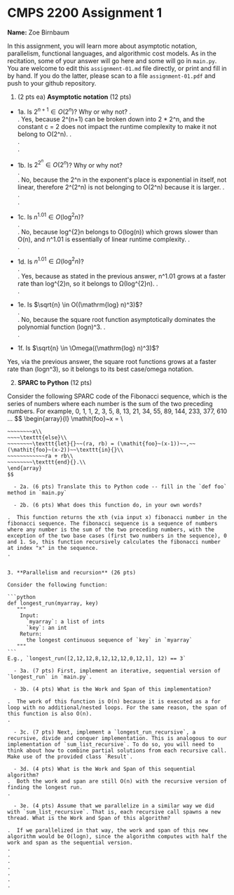 

# CMPS 2200 Assignment 1

**Name:** Zoe Birnbaum


In this assignment, you will learn more about asymptotic notation, parallelism, functional languages, and algorithmic cost models. As in the recitation, some of your answer will go here and some will go in `main.py`. You are welcome to edit this `assignment-01.md` file directly, or print and fill in by hand. If you do the latter, please scan to a file `assignment-01.pdf` and push to your github repository. 
  
  

1. (2 pts ea) **Asymptotic notation** (12 pts)

  - 1a. Is $2^{n+1} \in O(2^n)$? Why or why not? 
.  
.  Yes, because 2^(n+1) can be broken down into 2 * 2^n, and the constant c = 2 does not impact the runtime complexity to make it not belong to O(2^n). 
.  
.  
. 
  - 1b. Is $2^{2^n} \in O(2^n)$? Why or why not?     
.  
.  No, because the 2^n in the exponent's place is exponential in itself, not linear, therefore 2^(2^n) is not belonging to O(2^n) because it is larger.
.  
.  
.  
  - 1c. Is $n^{1.01} \in O(\mathrm{log}^2 n)$?    
.  
.  No, because log^{2}n belongs to O(log(n)) which grows slower than O(n), and n^1.01 is essentially of linear runtime complexity. 
.  
.  

  - 1d. Is $n^{1.01} \in \Omega(\mathrm{log}^2 n)$?  
.  
.  Yes, because as stated in the previous answer, n^1.01 grows at a faster rate than log^{2}n, so it belongs to Ω(log^{2}n).
.  
.  
  - 1e. Is $\sqrt{n} \in O((\mathrm{log} n)^3)$?  
.  
.  No, because the square root function asymptotically dominates the polynomial function (logn)^3.
.  
.  
  - 1f. Is $\sqrt{n} \in \Omega((\mathrm{log} n)^3)$?  

  Yes, via the previous answer, the square root functions grows at a faster rate than (logn^3), so it belongs to its best case/omega notation.


2. **SPARC to Python** (12 pts)

Consider the following SPARC code of the Fibonacci sequence, which is the series of numbers where each number is the sum of the two preceding numbers. For example, 0, 1, 1, 2, 3, 5, 8, 13, 21, 34, 55, 89, 144, 233, 377, 610 ... 
$$
\begin{array}{l}
\mathit{foo}~x =   \\
~~~~\texttt{if}{}~~x \le 1~~\texttt{then}{}\\
~~~~~~~~x\\   
~~~~\texttt{else}\\
~~~~~~~~\texttt{let}{}~~(ra, rb) = (\mathit{foo}~(x-1))~~,~~(\mathit{foo}~(x-2))~~\texttt{in}{}\\  
~~~~~~~~~~~~ra + rb\\  
~~~~~~~~\texttt{end}{}.\\
\end{array}
$$ 

  - 2a. (6 pts) Translate this to Python code -- fill in the `def foo` method in `main.py`  

  - 2b. (6 pts) What does this function do, in your own words?  

.  This function returns the xth (via input x) fibonacci number in the fibonacci sequence. The fibonacci sequence is a sequence of numbers where any number is the sum of the two preceding numbers, with the exception of the two base cases (first two numbers in the sequence), 0 and 1. So, this function recursively calculates the fibonacci number at index "x" in the sequence. 
.  


3. **Parallelism and recursion** (26 pts)

Consider the following function:  

```python
def longest_run(myarray, key)
   """
    Input:
      `myarray`: a list of ints
      `key`: an int
    Return:
      the longest continuous sequence of `key` in `myarray`
   """
```
E.g., `longest_run([2,12,12,8,12,12,12,0,12,1], 12) == 3`  
 
  - 3a. (7 pts) First, implement an iterative, sequential version of `longest_run` in `main.py`.  

  - 3b. (4 pts) What is the Work and Span of this implementation?  

.  The work of this function is O(n) because it is executed as a for loop with no additional/nested loops. For the same reason, the span of this function is also O(n).
.

  - 3c. (7 pts) Next, implement a `longest_run_recursive`, a recursive, divide and conquer implementation. This is analogous to our implementation of `sum_list_recursive`. To do so, you will need to think about how to combine partial solutions from each recursive call. Make use of the provided class `Result`.   

  - 3d. (4 pts) What is the Work and Span of this sequential algorithm?  
.  Both the work and span are still O(n) with the recursive version of finding the longest run. 
.  

  - 3e. (4 pts) Assume that we parallelize in a similar way we did with `sum_list_recursive`. That is, each recursive call spawns a new thread. What is the Work and Span of this algorithm?  

.  If we parallelized in that way, the work and span of this new algorithm would be O(logn), since the algorithm computes with half the work and span as the sequential version. 
.  
.  
.  
.  
.  
.  
.  


